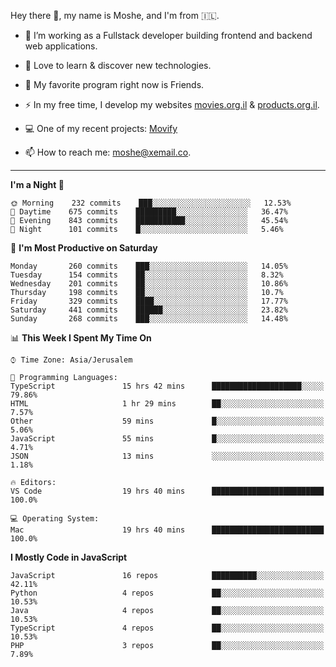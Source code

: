 Hey there 👋, my name is Moshe, and I'm from 🇮🇱.

- :telescope: I’m working as a Fullstack developer building frontend and backend web applications.

- :seedling: Love to learn & discover new technologies.

- 🍿 My favorite program right now is Friends.

- :zap: In my free time, I develop my websites [movies.org.il](https://movies.org.il) & [products.org.il](https://products.org.il).

- 💻 One of my recent projects: [Movify](https://github.com/jewishmoses/movify)

- :mailbox: How to reach me: moshe@xemail.co.

<hr/>

<!--START_SECTION:waka-->
**I'm a Night 🦉** 

```text
🌞 Morning    232 commits    ███░░░░░░░░░░░░░░░░░░░░░░   12.53% 
🌆 Daytime    675 commits    █████████░░░░░░░░░░░░░░░░   36.47% 
🌃 Evening    843 commits    ███████████░░░░░░░░░░░░░░   45.54% 
🌙 Night      101 commits    █░░░░░░░░░░░░░░░░░░░░░░░░   5.46%

```
📅 **I'm Most Productive on Saturday** 

```text
Monday       260 commits    ███░░░░░░░░░░░░░░░░░░░░░░   14.05% 
Tuesday      154 commits    ██░░░░░░░░░░░░░░░░░░░░░░░   8.32% 
Wednesday    201 commits    ██░░░░░░░░░░░░░░░░░░░░░░░   10.86% 
Thursday     198 commits    ██░░░░░░░░░░░░░░░░░░░░░░░   10.7% 
Friday       329 commits    ████░░░░░░░░░░░░░░░░░░░░░   17.77% 
Saturday     441 commits    ██████░░░░░░░░░░░░░░░░░░░   23.82% 
Sunday       268 commits    ███░░░░░░░░░░░░░░░░░░░░░░   14.48%

```


📊 **This Week I Spent My Time On** 

```text
⌚︎ Time Zone: Asia/Jerusalem

💬 Programming Languages: 
TypeScript               15 hrs 42 mins      ████████████████████░░░░░   79.86% 
HTML                     1 hr 29 mins        ██░░░░░░░░░░░░░░░░░░░░░░░   7.57% 
Other                    59 mins             █░░░░░░░░░░░░░░░░░░░░░░░░   5.06% 
JavaScript               55 mins             █░░░░░░░░░░░░░░░░░░░░░░░░   4.71% 
JSON                     13 mins             ░░░░░░░░░░░░░░░░░░░░░░░░░   1.18%

🔥 Editors: 
VS Code                  19 hrs 40 mins      █████████████████████████   100.0%

💻 Operating System: 
Mac                      19 hrs 40 mins      █████████████████████████   100.0%

```

**I Mostly Code in JavaScript** 

```text
JavaScript               16 repos            ██████████░░░░░░░░░░░░░░░   42.11% 
Python                   4 repos             ██░░░░░░░░░░░░░░░░░░░░░░░   10.53% 
Java                     4 repos             ██░░░░░░░░░░░░░░░░░░░░░░░   10.53% 
TypeScript               4 repos             ██░░░░░░░░░░░░░░░░░░░░░░░   10.53% 
PHP                      3 repos             ██░░░░░░░░░░░░░░░░░░░░░░░   7.89%

```



<!--END_SECTION:waka-->
